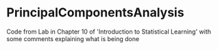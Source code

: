 # PrincipalComponentsAnalysis
Code from Lab in Chapter 10 of 'Introduction to Statistical Learning' with some comments explaining what is being done
